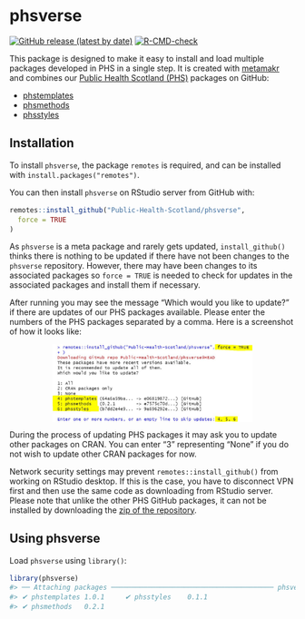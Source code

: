 
<!-- README.md is generated from README.Rmd. Please edit that file -->

# phsverse

<!-- badges: start -->

[![GitHub release (latest by
date)](https://img.shields.io/github/v/release/Public-Health-Scotland/phsverse)](https://github.com/Public-Health-Scotland/phsverse/releases/latest)
[![R-CMD-check](https://github.com/Public-Health-Scotland/phsverse/actions/workflows/R-CMD-check.yaml/badge.svg)](https://github.com/Public-Health-Scotland/phsverse/actions/workflows/R-CMD-check.yaml)
<!-- badges: end -->

This package is designed to make it easy to install and load multiple
packages developed in PHS in a single step. It is created with
[metamakr](https://github.com/jdtrat/metamakr) and combines our [Public
Health Scotland (PHS)](https://www.publichealthscotland.scot/) packages
on GitHub:

  - [phstemplates](https://github.com/Public-Health-Scotland/phstemplates)
  - [phsmethods](https://github.com/Public-Health-Scotland/phsmethods)
  - [phsstyles](https://github.com/Public-Health-Scotland/phsstyles)

## Installation

To install `phsverse`, the package `remotes` is required, and can be
installed with `install.packages("remotes")`.

You can then install `phsverse` on RStudio server from GitHub with:

``` r
remotes::install_github("Public-Health-Scotland/phsverse",
  force = TRUE
)
```

As `phsverse` is a meta package and rarely gets updated,
`install_github()` thinks there is nothing to be updated if there have
not been changes to the `phsverse` repository. However, there may have
been changes to its associated packages so `force = TRUE` is needed to
check for updates in the associated packages and install them if
necessary.

After running you may see the message “Which would you like to update?”
if there are updates of our PHS packages available. Please enter the
numbers of the PHS packages separated by a comma. Here is a screenshot
of how it looks like:

<img src="man/figures/README-package_update.JPG" width="70%" style="display: block; margin: auto;" />

During the process of updating PHS packages it may ask you to update
other packages on CRAN. You can enter “3” representing “None” if you do
not wish to update other CRAN packages for now.

Network security settings may prevent `remotes::install_github()` from
working on RStudio desktop. If this is the case, you have to disconnect
VPN first and then use the same code as downloading from RStudio server.
Please note that unlike the other PHS GitHub packages, it can not be
installed by downloading the [zip of the
repository](https://github.com/Public-Health-Scotland/phsverse/archive/master.zip).

## Using phsverse

Load `phsverse` using `library()`:

``` r
library(phsverse)
#> ── Attaching packages ──────────────────────────────────────── phsverse 0.1.0 ──
#> ✔ phstemplates 1.0.1     ✔ phsstyles    0.1.1
#> ✔ phsmethods   0.2.1
```
